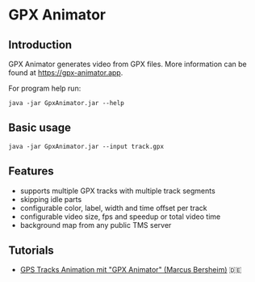 GPX Animator
============

Introduction
------------

GPX Animator generates video from GPX files.
More information can be found at https://gpx-animator.app.

For program help run:

```
java -jar GpxAnimator.jar --help
```

Basic usage
-----------

```
java -jar GpxAnimator.jar --input track.gpx
```

Features
--------
* supports multiple GPX tracks with multiple track segments
* skipping idle parts
* configurable color, label, width and time offset per track
* configurable video size, fps and speedup or total video time
* background map from any public TMS server

Tutorials
--------
- [GPS Tracks Animation mit "GPX Animator" (Marcus Bersheim)](https://www.youtube.com/watch?v=AtcBVrbB6bg) :de:
